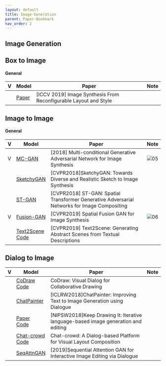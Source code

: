 ```yaml
---
layout: default
title: Image-Generation
parent: Paper-Bookmark
nav_order: 2
---
```


## Image Generation

## Box to Image
#### General
| V    | Model                                         | Paper                                                        | Note |
| ---- | --------------------------------------------- | ------------------------------------------------------------ | ---- |
|      | [Paper](https://arxiv.org/pdf/1908.07500.pdf) | [ICCV 2019] Image Synthesis From Reconfigurable Layout and Style |      |

## Image to Image
#### General
| V    | Model                                                        | Paper                                                        | Note                   |
| ---- | ------------------------------------------------------------ | ------------------------------------------------------------ | ---------------------- |
| V    | [MC-GAN](https://arxiv.org/pdf/1805.01123.pdf)               | [2018] Multi-conditional Generative Adversarial Network for Image Synthesis | ![05](./images/05.png) |
|      | [SketchyGAN](http://openaccess.thecvf.com/content_cvpr_2018/papers/Chen_SketchyGAN_Towards_Diverse_CVPR_2018_paper.pdf) | [CVPR2018]SketchyGAN: Towards Diverse and Realistic Sketch to Image Synthesis |                        |
|      | [ST-GAN](http://openaccess.thecvf.com/content_cvpr_2018/papers/Lin_ST-GAN_Spatial_Transformer_CVPR_2018_paper.pdf) | [CVPR2018] ST-GAN: Spatial Transformer Generative Adversarial Networks for Image Compositing |                        |
| V    | [Fusion-GAN](https://arxiv.org/pdf/1812.05840.pdf)           | [CVPR2019] Spatial Fusion GAN for Image Synthesis            | ![06](./images/06.png) |
|      | [Text2Scene](https://arxiv.org/abs/1809.01110)<br />[Code](https://github.com/uvavision/Text2Image) | [CVPR2019] Text2Scene: Generating Abstract Scenes from Textual Descriptions |                        |

## Dialog to Image

| V    | Model                                                        | Paper                                                        | Note |
| ---- | ------------------------------------------------------------ | ------------------------------------------------------------ | ---- |
|      | [CoDraw](https://arxiv.org/abs/1712.05558)<br />[Code](https://github.com/facebookresearch/CoDraw) | CoDraw: Visual Dialog for Collaborative Drawing              |      |
|      | [ChatPainter](https://arxiv.org/abs/1802.08216)              | [ICLRW2018]ChatPainter: Improving Text to Image Generation using Dialogue |      |
|      | [Paper](https://arxiv.org/abs/1811.09845)<br />[Code](https://github.com/facebookresearch/clevr-dataset-gen) | [NIPSW2018]Keep Drawing It: Iterative language-based image generation and editing |      |
|      | [Chat-crowd](https://arxiv.org/abs/1812.04081)<br />[Code](https://github.com/uvavision/chat-crowd) | Chat-crowd: A Dialog-based Platform for Visual Layout Composition |      |
|      | [SeqAttnGAN](https://arxiv.org/abs/1812.08352)               | [2019]Sequential Attention GAN for Interactive Image Editing via Dialogue |      |